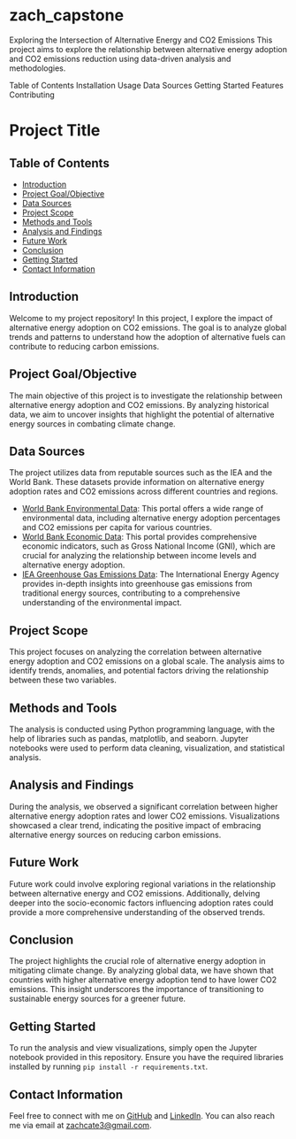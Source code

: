 # zach_capstone

Exploring the Intersection of Alternative Energy and CO2 Emissions
This project aims to explore the relationship between alternative energy adoption and CO2 emissions reduction using data-driven analysis and methodologies.

Table of Contents
Installation
Usage
Data Sources
Getting Started
Features
Contributing

# Project Title

## Table of Contents
- [Introduction](#introduction)
- [Project Goal/Objective](#project-goalobjective)
- [Data Sources](#data-sources)
- [Project Scope](#project-scope)
- [Methods and Tools](#methods-and-tools)
- [Analysis and Findings](#analysis-and-findings)
- [Future Work](#future-work)
- [Conclusion](#conclusion)
- [Getting Started](#getting-started)
- [Contact Information](#contact-information)

## Introduction
Welcome to my project repository! In this project, I explore the impact of alternative energy adoption on CO2 emissions. The goal is to analyze global trends and patterns to understand how the adoption of alternative fuels can contribute to reducing carbon emissions.

## Project Goal/Objective
The main objective of this project is to investigate the relationship between alternative energy adoption and CO2 emissions. By analyzing historical data, we aim to uncover insights that highlight the potential of alternative energy sources in combating climate change.

## Data Sources
The project utilizes data from reputable sources such as the IEA and the World Bank. These datasets provide information on alternative energy adoption rates and CO2 emissions across different countries and regions.

- [World Bank Environmental Data](https://datatopics.worldbank.org/world-development-indicators/themes/environment.html): This portal offers a wide range of environmental data, including alternative energy adoption percentages and CO2 emissions per capita for various countries.
- [World Bank Economic Data](https://datatopics.worldbank.org/world-development-indicators/themes/economy.html): This portal provides comprehensive economic indicators, such as Gross National Income (GNI), which are crucial for analyzing the relationship between income levels and alternative energy adoption.
- [IEA Greenhouse Gas Emissions Data](https://www.iea.org/data-and-statistics/data-product/greenhouse-gas-emissions-from-energy-highlights): The International Energy Agency provides in-depth insights into greenhouse gas emissions from traditional energy sources, contributing to a comprehensive understanding of the environmental impact.

## Project Scope
This project focuses on analyzing the correlation between alternative energy adoption and CO2 emissions on a global scale. The analysis aims to identify trends, anomalies, and potential factors driving the relationship between these two variables.

## Methods and Tools
The analysis is conducted using Python programming language, with the help of libraries such as pandas, matplotlib, and seaborn. Jupyter notebooks were used to perform data cleaning, visualization, and statistical analysis.

## Analysis and Findings
During the analysis, we observed a significant correlation between higher alternative energy adoption rates and lower CO2 emissions. Visualizations showcased a clear trend, indicating the positive impact of embracing alternative energy sources on reducing carbon emissions.

## Future Work
Future work could involve exploring regional variations in the relationship between alternative energy and CO2 emissions. Additionally, delving deeper into the socio-economic factors influencing adoption rates could provide a more comprehensive understanding of the observed trends.

## Conclusion
The project highlights the crucial role of alternative energy adoption in mitigating climate change. By analyzing global data, we have shown that countries with higher alternative energy adoption tend to have lower CO2 emissions. This insight underscores the importance of transitioning to sustainable energy sources for a greener future.

## Getting Started
To run the analysis and view visualizations, simply open the Jupyter notebook provided in this repository. Ensure you have the required libraries installed by running `pip install -r requirements.txt`.

## Contact Information
Feel free to connect with me on [GitHub](https://github.com/ZachCate) and [LinkedIn](https://www.linkedin.com/in/zachcate). You can also reach me via email at zachcate3@gmail.com.
